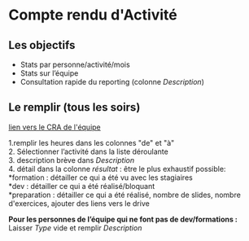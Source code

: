 # Compte rendu d'Activité

## Les objectifs

* Stats par personne/activité/mois
* Stats sur l’équipe
* Consultation rapide du reporting (colonne _Description_)

## Le remplir (tous les soirs)

[lien vers le CRA de l'équipe][cra excel]

1.remplir les heures dans les colonnes "de" et "à"  
2. Sélectionner l’activité dans la liste déroulante  
3. description brève dans  _Description_  
4. détail dans la colonne _résultat_ : être le plus exhaustif possible:  
*formation : détailler ce qui a été vu avec les stagiaires  
*dev : détailler ce qui a été réalisé/bloquant  
*preparation : détailler ce qui a été réalisé, nombre de slides, nombre d'exercices, ajouter des liens vers le drive


**Pour les personnes de l’équipe qui ne font pas de dev/formations :**  
Laisser _Type_ vide et remplir _Description_  

[cra excel]: https://semifirsas-my.sharepoint.com/:f:/r/personal/leonore_semifir_com/Documents/gestion_equipe/cra/?csf=1&web=1&e=peDreM
